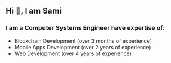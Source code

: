 ## Hi 👋, I am Sami
### I am a Computer Systems Engineer have expertise of:
- Blockchain Development (over 3 months of experience)
- Mobile Apps Development (over 2 years of experience)
- Web Development (over 4 years of experience)

<!--
**samycodes/samycodes** is a ✨ _special_ ✨ repository because its `README.md` (this file) appears on your GitHub profile.

Here are some ideas to get you started:

- 🔭 I’m currently working on ...
- 🌱 I’m currently learning ...
- 👯 I’m looking to collaborate on ...
- 🤔 I’m looking for help with ...
- 💬 Ask me about ...
- 📫 How to reach me: ...
- 😄 Pronouns: ...
- ⚡ Fun fact: ...
-->
